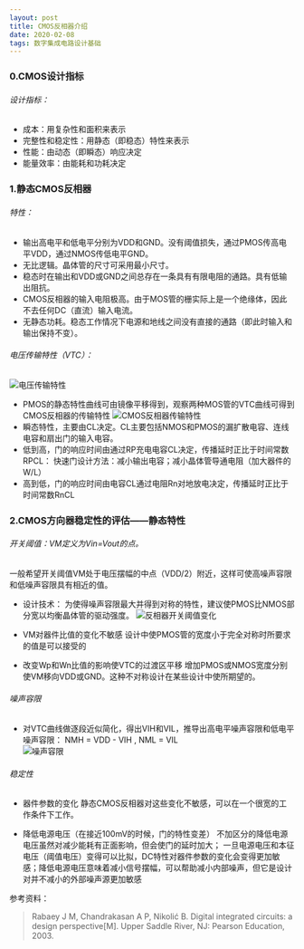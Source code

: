 ```yaml
---
layout: post
title: CMOS反相器介绍
date: 2020-02-08
tags: 数字集成电路设计基础
---  
```

### 0.CMOS设计指标
###### 设计指标：
- 成本：用复杂性和面积来表示
- 完整性和稳定性：用静态（即稳态）特性来表示
- 性能：由动态（即瞬态）响应决定
- 能量效率：由能耗和功耗决定

### 1.静态CMOS反相器
###### 特性：
- 输出高电平和低电平分别为VDD和GND。没有阈值损失，通过PMOS传高电平VDD，通过NMOS传低电平GND。
- 无比逻辑。晶体管的尺寸可采用最小尺寸。
-  稳态时在输出和VDD或GND之间总存在一条具有有限电阻的通路。具有低输出阻抗。
- CMOS反相器的输入电阻极高。由于MOS管的栅实际上是一个绝缘体，因此不去任何DC（直流）输入电流。
- 无静态功耗。稳态工作情况下电源和地线之间没有直接的通路（即此时输入和输出保持不变）。

###### 电压传输特性（VTC）：
![电压传输特性](http://sliu0827.github.io\images\blog\doc\fig1.png#pic_center "电压传输特性")

- PMOS的静态特性曲线可由镜像平移得到，观察两种MOS管的VTC曲线可得到CMOS反相器的传输特性
![CMOS反相器传输特性](http://sliu0827.github.io\images\blog\doc\fig2.png#pic_center "CMOS反相器传输特性")
- 瞬态特性，主要由CL决定。CL主要包括NMOS和PMOS的漏扩散电容、连线电容和扇出门的输入电容。
- 低到高，门的响应时间由通过RP充电电容CL决定，传播延时正比于时间常数RPCL：
快速门设计方法：减小输出电容；减小晶体管导通电阻（加大器件的W/L）
- 高到低，门的响应时间由电容CL通过电阻Rn对地放电决定，传播延时正比于时间常数RnCL

### 2.CMOS方向器稳定性的评估——静态特性
###### 开关阈值：VM定义为Vin=Vout的点。
一般希望开关阈值VM处于电压摆幅的中点（VDD/2）附近，这样可使高噪声容限和低噪声容限具有相近的值。

 - 设计技术：
为使得噪声容限最大并得到对称的特性，建议使PMOS比NMOS部分宽以均衡晶体管的驱动强度。
![反相器开关阈值变化](http://sliu0827.github.io\images\blog\doc\fig3.png#pic_center "反相器开关阈值变化")

 - VM对器件比值的变化不敏感
设计中使PMOS管的宽度小于完全对称时所要求的值是可以接受的

 - 改变Wp和Wn比值的影响使VTC的过渡区平移
增加PMOS或NMOS宽度分别使VM移向VDD或GND。这种不对称设计在某些设计中使所期望的。

###### 噪声容限
 - 对VTC曲线做逐段近似简化，得出VIH和VIL，推导出高电平噪声容限和低电平噪声容限：
NMH = VDD - VIH , NML = VIL  
![噪声容限](http://sliu0827.github.io\images\blog\doc\fig4.png#pic_center "噪声容限")

###### 稳定性
 - 器件参数的变化
静态CMOS反相器对这些变化不敏感，可以在一个很宽的工作条件下工作。

 - 降低电源电压（在接近100mV的时候，门的特性变差）
不加区分的降低电源电压虽然对减少能耗有正面影响，但会使门的延时加大；
一旦电源电压和本征电压（阈值电压）变得可以比拟，DC特性对器件参数的变化会变得更加敏感；降低电源电压意味着减小信号摆幅，可以帮助减小内部噪声，但它是设计对并不减小的外部噪声源更加敏感


参考资料：
> Rabaey J M, Chandrakasan A P, Nikolić B. Digital integrated circuits: a design perspective[M]. Upper Saddle River, NJ: Pearson Education, 2003.